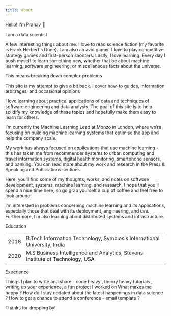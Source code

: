 ```yaml
---
title: about
---
```

Hello! I'm Pranav 👋

I am a data scientist 

A few interesting things about me. I love to read science fiction (my favorite is Frank Herbert's Dune). I am also an avid gamer. I love to play competitive strategy games and first-person shooters. Lastly, I love learning. Every day I push myself to learn something new, whether that be about machine learning, software engineering, or miscellaneous facts about the universe.

This means breaking down complex problems

This site is my attempt to give a bit back. I cover how-to guides, information arbitrages, and occasional opinions

I love learning about practical applications of data and techniques of software engineering and data analysis. The goal of this site is to help solidify my knowledge of these topics and hopefully make them easy to learn for others.

I’m currently the Machine Learning Lead at Monzo in London, where we’re focusing on building machine learning systems that optimise the app and help the company scale.

My work has always focused on applications that use machine learning - this has taken me from recommender systems to urban computing and travel information systems, digital health monitoring, smartphone sensors, and banking. You can read more about my work and research in the Press & Speaking and Publications sections.

Here, you’ll find some of my thoughts, works, and notes on software development, systems, machine learning, and research. I hope that you’ll spend a nice time here, so go grab yourself a cup of coffee and feel free to look around!

I’m interested in problems concerning machine learning and its applications, especially those that deal with its deployment, engineering, and use. Furthermore, I’m also learning about distributed systems and infrastructure.

Education

| |  |
| --- | ---       |
|2018 | B.Tech Information Technology, Symbiosis International University, India |
|2020 | M.S Business Intelligence and Analytics, Stevens Institute of Technology, USA |

Experience

Things I plan to write and share - code heavy , theory heavy tutorials , writing up your experience, a fun project I worked on
What makes me happy ?
How do I stay updated about the latest happenings in data science ?
How to get a chance to attend a conference - email template ?

Thanks for dropping by!